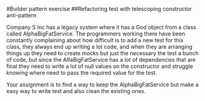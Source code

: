 #Builder pattern exercise
##Refactoring test with telescoping constructor anti-pattern

Company S Inc has a legacy system where it has a God object from a class called 
AlphaBigFatService. The programmers working there have been constantly complaining about 
how difficult is to add a new test for this class, they always end up writing a lot code, 
and when they are arranging things up they need to create mocks but just the necessary 
the test a bunch of code, but since the AlfaBigFatService has a lot of dependencies that
are final they need to write a lot of null values on the constructor and struggle knowing
where need to pass the required value for the test.

Your assignment is to find a way to keep the AlphaBigFatService but make a easy way to
write test and also clean the existing ones.